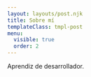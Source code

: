 ```yaml
---
layout: layouts/post.njk
title: Sobre mí
templateClass: tmpl-post
menu:
  visible: true
  order: 2
---
```


Aprendiz de desarrollador.
